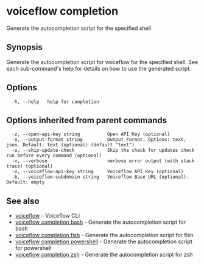 # voiceflow completion

Generate the autocompletion script for the specified shell

## Synopsis

Generate the autocompletion script for voiceflow for the specified shell.
See each sub-command's help for details on how to use the generated script.


## Options

```
  -h, --help   help for completion
```

## Options inherited from parent commands

```
  -z, --open-api-key string          Open API Key (optional)
  -o, --output-format string         Output Format. Options: text, json. Default: text (optional) (default "text")
  -u, --skip-update-check            Skip the check for updates check run before every command (optional)
  -v, --verbose                      verbose error output (with stack trace) (optional)
  -x, --voiceflow-api-key string     Voiceflow API Key (optional)
  -b, --voiceflow-subdomain string   Voiceflow Base URL (optional). Default: empty
```

## See also

* [voiceflow](/cmd/voiceflow/)	 - Voiceflow CLI
* [voiceflow completion bash](/cmd/voiceflow_completion_bash/)	 - Generate the autocompletion script for bash
* [voiceflow completion fish](/cmd/voiceflow_completion_fish/)	 - Generate the autocompletion script for fish
* [voiceflow completion powershell](/cmd/voiceflow_completion_powershell/)	 - Generate the autocompletion script for powershell
* [voiceflow completion zsh](/cmd/voiceflow_completion_zsh/)	 - Generate the autocompletion script for zsh

